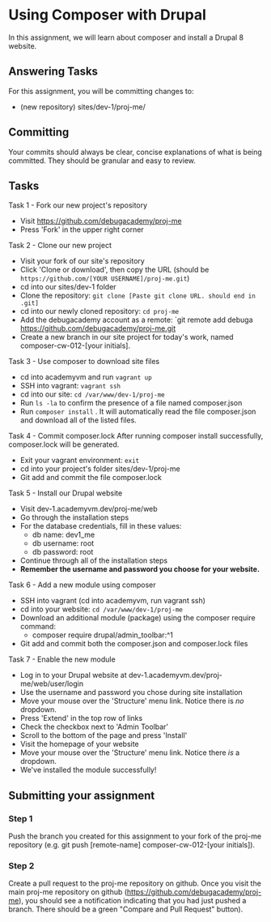 # Using Composer with Drupal
In this assignment, we will learn about composer and install a Drupal 8 website.  

## Answering Tasks
For this assignment, you will be committing changes to:  
- (new repository) sites/dev-1/proj-me/  

## Committing
Your commits should always be clear, concise explanations of what is being committed. They should be granular and easy to review.

## Tasks
Task 1 - Fork our new project's repository
- Visit https://github.com/debugacademy/proj-me
- Press 'Fork' in the upper right corner

Task 2 - Clone our new project
- Visit your fork of our site's repository
- Click 'Clone or download', then copy the URL (should be `https://github.com/[YOUR USERNAME]/proj-me.git`)
- cd into our sites/dev-1 folder
- Clone the repository: `git clone [Paste git clone URL. should end in .git]`
- cd into our newly cloned repository: `cd proj-me`
- Add the debugacademy account as a remote: `git remote add debuga https://github.com/debugacademy/proj-me.git
- Create a new branch in our site project for today's work, named composer-cw-012-[your initials].

Task 3 - Use composer to download site files
- cd into academyvm and run ```vagrant up```
- SSH into vagrant: ```vagrant ssh```
- cd into our site: `cd /var/www/dev-1/proj-me`
- Run `ls -la` to confirm the presence of a file named composer.json
- Run `composer install` . It will automatically read the file composer.json and download all of the listed files.

Task 4 - Commit composer.lock
After running composer install successfully, composer.lock will be generated. 
- Exit your vagrant environment: `exit`
- cd into your project's folder sites/dev-1/proj-me
- Git add and commit the file composer.lock

Task 5 - Install our Drupal website
- Visit dev-1.academyvm.dev/proj-me/web
- Go through the installation steps
- For the database credentials, fill in these values:
  - db name: dev1_me
  - db username: root
  - db password: root
- Continue through all of the installation steps
- **Remember the username and password you choose for your website.**

Task 6 - Add a new module using composer
- SSH into vagrant (cd into academyvm, run vagrant ssh)
- cd into your website: `cd /var/www/dev-1/proj-me`
- Download an additional module (package) using the composer require command:
  - composer require drupal/admin_toolbar:^1
- Git add and commit both the composer.json and composer.lock files

Task 7 - Enable the new module
- Log in to your Drupal website at dev-1.academyvm.dev/proj-me/web/user/login
- Use the username and password you chose during site installation
- Move your mouse over the 'Structure' menu link. Notice there is *no* dropdown.
- Press 'Extend' in the top row of links
- Check the checkbox next to 'Admin Toolbar'
- Scroll to the bottom of the page and press 'Install'
- Visit the homepage of your website
- Move your mouse over the 'Structure' menu link. Notice there *is* a dropdown.
- We've installed the module successfully!

## Submitting your assignment

### Step 1
Push the branch you created for this assignment to your fork of the proj-me repository (e.g. git push [remote-name] composer-cw-012-[your initials]).

### Step 2
Create a pull request to the proj-me repository on github. Once you visit the main proj-me repository on github (https://github.com/debugacademy/proj-me), you should see a notification indicating that you had just pushed a branch. There should be a green "Compare and Pull Request" button).

